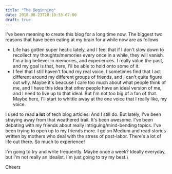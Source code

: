 ```yaml
---
title: "The Beginning"
date: 2018-08-23T20:10:33-07:00
draft: true
---
```


I've been meaning to create this blog for a long time now. The biggest two reasons that have been
eating at my brain for a while now are as follows

* Life has gotten super hectic lately, and I feel that if I don't slow down to recollect
my thoughts/memories every once in a while, they will vanish. I'm a big believer in memories,
and experiences. I really value the past, and my goal is that, here, I'll be able to hold
onto some of it.
* I feel that I still haven't found my real voice. I sometimes find that I
act different around my different groups of friends, and I can't quite figure out why. Maybe it's beacuse
I care too much about what people think of me, and I have this idea that _other_ people have an ideal
version of me, and I need to live up to that ideal. But I'm not too big of a fan of that. Maybe here,
I'll start to whittle away at the one voice that I really like, my voice.

I used to read **a lot** of tech blog articles. And I still do. But lately, I've been straying away from
that weathered trail. It's been awesome. I've been debating with my friends about
really intriguing/mind-bending topics. I've been trying to open up to my friends more. I go on Medium
and read stories written by mothers who deal with the stress of post-labor. There's a lot of life out there.
So much to experience!

I'm going to try and write frequently. Maybe once a week? Ideally everyday, but I'm not really an idealist.
I'm just going to try my best.\

Cheers
